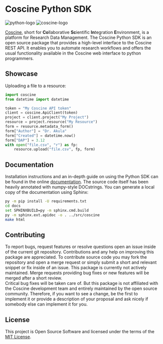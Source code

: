 # Coscine Python SDK
![python-logo] ![coscine-logo]  

[Coscine](https://coscine.de), short for **Co**llaborative **Sc**ientific
**In**tegration **E**nvironment, is a platform for Research Data Management.
The Coscine Python SDK is an open source package that provides
a high-level interface to the Coscine REST API. It enables you
to automate research workflows and offers the usual functionality
available in the Coscine web interface to python programmers.

## Showcase
Uploading a file to a resource:  
```python
import coscine
from datetime import datetime

token = "My Coscine API token"
client = coscine.ApiClient(token)
project = client.project("My Project")
resource = project.resource("My Resource")
form = resource.metadata_form()
form["Author"] = "Dr. Akula"
form["Created"] = datetime.now()
form["DAP"] = 3.12
with open("file.csv", "r") as fp:
    resource.upload("file.csv", fp, form)
```

## Documentation
Installation instructions and an in-depth guide on using the Python SDK can
be found in the online [documentation]. The source code itself has been
heavily annotated with numpy-style DOCstrings. You can generate a local
copy of the documentation using Sphinx:  

```bash
py -m pip install -U requirements.txt
cd docs
set SPHINXBUILD=py -m sphinx.cmd.build
py -m sphinx.ext.apidoc -o . ../src/coscine
make html
```

## Contributing
To report bugs, request features or resolve questions open an issue inside
of the current git repository. Contributions and any help on improving this
package are appreciated. To contribute source code you may fork
the repository and open a merge request or simply submit a short
and relevant snippet or fix inside of an issue.
This package is currently not actively maintained. Merge requests providing
bug fixes or new features will be merged after a short review.  
Critical bug fixes will be taken care of. But this package is not affiliated
with the Coscine development team and entirely maintained
by the open source community.
Therefore, if you want to see a change, be the first to implement
it or provide a description of your proposal and ask nicely if somebody else
can implement it for you.

## License
This project is Open Source Software and licensed under the terms of
the [MIT License].

[coscine-logo]: https://git.rwth-aachen.de/coscine/community-features/coscine-python-sdk/-/raw/master/docs/_static/coscine_logo_rgb.png
[python-logo]: https://git.rwth-aachen.de/coscine/community-features/coscine-python-sdk/-/raw/master/docs/_static/python-powered-w-200x80.png
[documentation]: https://coscine.pages.rwth-aachen.de/community-features/coscine-python-sdk/
[MIT License]: https://git.rwth-aachen.de/coscine/community-features/coscine-python-sdk/-/blob/master/LICENSE.txt

